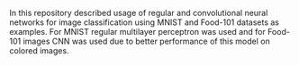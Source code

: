 In this repository described usage of regular and convolutional neural networks for image classification using MNIST and Food-101 datasets as examples. For MNIST regular multilayer perceptron was used and for Food-101 images CNN was used due to better performance of this model on colored images. 
